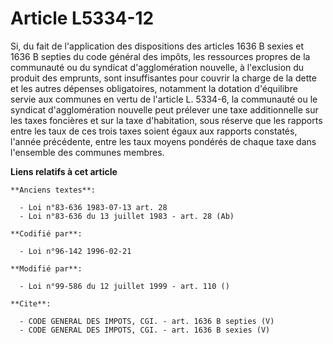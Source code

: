 # Article L5334-12

Si, du fait de l'application des dispositions des articles 1636 B sexies et 1636 B septies du code général des impôts, les
ressources propres de la communauté ou du syndicat d'agglomération nouvelle, à l'exclusion du produit des emprunts, sont
insuffisantes pour couvrir la charge de la dette et les autres dépenses obligatoires, notamment la dotation d'équilibre
servie aux communes en vertu de l'article L. 5334-6, la communauté ou le syndicat d'agglomération nouvelle peut prélever une
taxe additionnelle sur les taxes foncières et sur la taxe d'habitation, sous réserve que les rapports entre les taux de ces
trois taxes soient égaux aux rapports constatés, l'année précédente, entre les taux moyens pondérés de chaque taxe dans
l'ensemble des communes membres.

**Liens relatifs à cet article**

	**Anciens textes**:

	  - Loi n°83-636 1983-07-13 art. 28
	  - Loi n°83-636 du 13 juillet 1983 - art. 28 (Ab)

	**Codifié par**:

	  - Loi n°96-142 1996-02-21

	**Modifié par**:

	  - Loi n°99-586 du 12 juillet 1999 - art. 110 ()

	**Cite**:

	  - CODE GENERAL DES IMPOTS, CGI. - art. 1636 B septies (V)
	  - CODE GENERAL DES IMPOTS, CGI. - art. 1636 B sexies (V)
